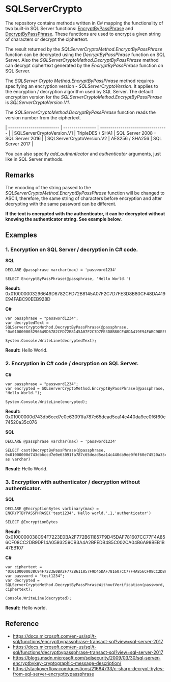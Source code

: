 # SQLServerCrypto

The repository contains methods written in C# mapping the functionality of two built-in SQL Server functions: [EncryptByPassPhrase](https://docs.microsoft.com/en-us/sql/t-sql/functions/encryptbypassphrase-transact-sql?view=sql-server-2017) and [DecryptByPassPhrase](https://docs.microsoft.com/en-us/sql/t-sql/functions/decryptbypassphrase-transact-sql?view=sql-server-2017). These functions are used to encrypt a given string of characters
or decrypt the ciphertext.

The result returned by the *SQLServerCryptoMethod.EncryptByPassPhrase* function can be decrypted using the *DecryptByPassPhrase* function on SQL Server. Also the *SQLServerCryptoMethod.DecryptByPassPhrase* method can decrypt
ciphertext generated by the *EncryptByPassPhrase* function on SQL Server. 

The *SQLServer Crypto Method.EncryptByPassPhrase* method requires specifying an encryption version - *SQLServerCryptoVersion*. It applies to the encryption / decryption algorithm used by SQL Server.
The default encryption version for the *SQLServerCryptoMethod.EncryptByPassPhrase* is *SQLServerCryptoVersion.V1*.

The *SQLServerCryptoMethod.DecryptByPassPhrase* function reads the version number from the ciphertext.

| ------------------------- | ---------------- | --------------------------------- |
| SQLServerCryptoVersion.V1 | TripleDES / SHA1 | SQL Server 2008 - SQL Server 2016 |
| SQLServerCryptoVersion.V2 | AES256 / SHA256  | SQL Server 2017                   |

You can also specify *add_authenticator* and *authenticator* arguments, just like in SQL Server methods. 

## Remarks
The encoding of the string passed to the *SQLServerCryptoMethod.EncryptByPassPhrase* function will be changed to ASCII, therefore, the same string of characters before encryption and after decrypting with the same password can be different.

**If the text is encrypted with the authenticator, it can be decrypted without knowing the authenticator string. See example below.**

## Examples
### 1. Encryption on SQL Server / decryption in C# code.
**SQL**
```
DECLARE @passphrase varchar(max) = 'password1234'

SELECT EncryptByPassPhrase(@passphrase, 'Hello World.')
```
**Result:** 0x010000003296649D6782CFD72B8145A07F2C7D7FE3D8B80CF48DA419E94FABC90EEB928D

**C#**
```
var passphrase = "password1234";
var decryptedText = SQLServerCryptoMethod.DecryptByPassPhrase(@passphrase, "0x010000003296649D6782CFD72B8145A07F2C7D7FE3D8B80CF48DA419E94FABC90EEB928D");

System.Console.WriteLine(decryptedText);
```
**Result:** Hello World.

### 2. Encryption in C# code / decryption on SQL Server.
**C#**
```
var passphrase = "password1234";
var encrypted = SQLServerCryptoMethod.EncryptByPassPhrase(@passphrase, "Hello World.");

System.Console.WriteLine(encrypted);
```
**Result:** 0x01000000d743db6ccd7e0e63091fa787c65dead5ea14c440da9ee0f6f60e74520a35c076

**SQL**
```
DECLARE @passphrase varchar(max) = 'password1234'

SELECT cast(DecryptByPassPhrase(@passphrase, 0x01000000d743db6ccd7e0e63091fa787c65dead5ea14c440da9ee0f6f60e74520a35c076) as varchar)
```
**Result:** Hello World.

### 3. Encryption with authenticator / decryption without authenticator.
**SQL**
```
DECLARE @EncryptionBytes varbinary(max) =  ENCRYPTBYPASSPHRASE('test1234','Hello world.',1,'authenticator')

SELECT @EncryptionBytes

```
**Result:** 0x0100000038C94F7223E0BA2F772B611857F9D45DAF781607CC77F4A856CF08CC2DB9DF14A0593259CB3A4A2BFEDB485C002CA04B6A98BEB1B47EB107

**C#**
```
var ciphertext = "0x0100000038C94F7223E0BA2F772B611857F9D45DAF781607CC77F4A856CF08CC2DB9DF14A0593259CB3A4A2BFEDB485C002CA04B6A98BEB1B47EB107";
var password = "test1234";
var decrypted = SQLServerCryptoMethod.DecryptByPassPhraseWithoutVerification(password, ciphertext);

Console.WriteLine(decrypted);
```
**Result:** Hello world.


## Reference
- https://docs.microsoft.com/en-us/sql/t-sql/functions/encryptbypassphrase-transact-sql?view=sql-server-2017
- https://docs.microsoft.com/en-us/sql/t-sql/functions/decryptbypassphrase-transact-sql?view=sql-server-2017
- https://blogs.msdn.microsoft.com/sqlsecurity/2009/03/30/sql-server-encryptbykey-cryptographic-message-description/
- https://stackoverflow.com/questions/21684733/c-sharp-decrypt-bytes-from-sql-server-encryptbypassphrase
